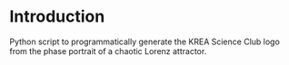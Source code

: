 # Introduction

 Python script to programmatically generate the KREA Science Club logo from the phase portrait of a chaotic Lorenz attractor.